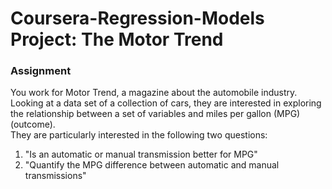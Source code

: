 Coursera-Regression-Models Project: The Motor Trend
==============================================

### Assignment  
You work for Motor Trend, a magazine about the automobile industry. Looking at a data set of a collection of cars, they are interested in exploring the relationship between a set of variables and miles per gallon (MPG) (outcome).  
They are particularly interested in the following two questions:  
1. "Is an automatic or manual transmission better for MPG"  
2. "Quantify the MPG difference between automatic and manual transmissions"
  